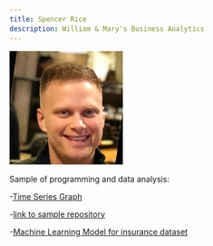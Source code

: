 ```yaml
---
title: Spencer Rice
description: William & Mary's Business Analytics
---
```


![Photo](/pics/img_651.jpg)

Sample of programming and data analysis:

-[Time Series Graph](/TimeSeries/index.md)

-[link to sample repository](https://github.com/srrice/CTBA)

-[Machine Learning Model for insurance dataset](/TimeSeries/index.md)
